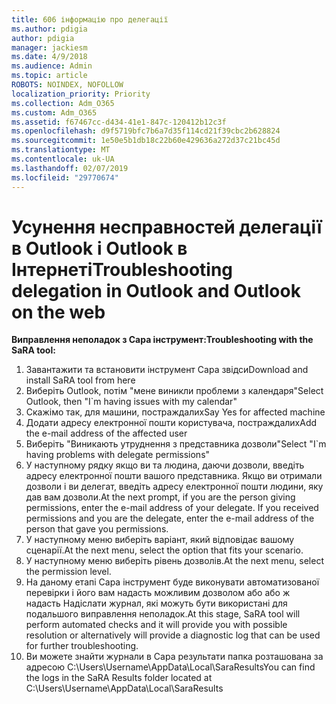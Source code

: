 ```yaml
---
title: 606 інформацію про делегації
ms.author: pdigia
author: pdigia
manager: jackiesm
ms.date: 4/9/2018
ms.audience: Admin
ms.topic: article
ROBOTS: NOINDEX, NOFOLLOW
localization_priority: Priority
ms.collection: Adm_O365
ms.custom: Adm_O365
ms.assetid: f67467cc-d434-41e1-847c-120412b12c3f
ms.openlocfilehash: d9f5719bfc7b6a7d35f114cd21f39cbc2b628824
ms.sourcegitcommit: 1e50e5b1db18c22b60e429636a272d37c21bc45d
ms.translationtype: MT
ms.contentlocale: uk-UA
ms.lasthandoff: 02/07/2019
ms.locfileid: "29770674"
---
```

# <a name="troubleshooting-delegation-in-outlook-and-outlook-on-the-web"></a><span data-ttu-id="df512-102">Усунення несправностей делегації в Outlook і Outlook в Інтернеті</span><span class="sxs-lookup"><span data-stu-id="df512-102">Troubleshooting delegation in Outlook and Outlook on the web</span></span>

<span data-ttu-id="df512-103">**Виправлення неполадок з Сара інструмент:**</span><span class="sxs-lookup"><span data-stu-id="df512-103">**Troubleshooting with the SaRA tool:**</span></span>

1. <span data-ttu-id="df512-104">Завантажити та встановити інструмент Сара звідси</span><span class="sxs-lookup"><span data-stu-id="df512-104">Download and install SaRA tool from here</span></span>
1. <span data-ttu-id="df512-105">Виберіть Outlook, потім "мене виникли проблеми з календаря"</span><span class="sxs-lookup"><span data-stu-id="df512-105">Select Outlook, then "I\`m having issues with my calendar"</span></span>
1. <span data-ttu-id="df512-106">Скажімо так, для машини, постраждалих</span><span class="sxs-lookup"><span data-stu-id="df512-106">Say Yes for affected machine</span></span>
1. <span data-ttu-id="df512-107">Додати адресу електронної пошти користувача, постраждалих</span><span class="sxs-lookup"><span data-stu-id="df512-107">Add the e-mail address of the affected user</span></span>
1. <span data-ttu-id="df512-108">Виберіть "Виникають утруднення з представника дозволи"</span><span class="sxs-lookup"><span data-stu-id="df512-108">Select "I\`m having problems with delegate permissions"</span></span>
1. <span data-ttu-id="df512-p101">У наступному рядку якщо ви та людина, даючи дозволи, введіть адресу електронної пошти вашого представника. Якщо ви отримали дозволи і ви делегат, введіть адресу електронної пошти людини, яку дав вам дозволи.</span><span class="sxs-lookup"><span data-stu-id="df512-p101">At the next prompt, if you are the person giving permissions, enter the e-mail address of your delegate. If you received permissions and you are the delegate, enter the e-mail address of the person that gave you permissions.</span></span>
1. <span data-ttu-id="df512-111">У наступному меню виберіть варіант, який відповідає вашому сценарії.</span><span class="sxs-lookup"><span data-stu-id="df512-111">At the next menu, select the option that fits your scenario.</span></span> 
1. <span data-ttu-id="df512-112">У наступному меню виберіть рівень дозволів.</span><span class="sxs-lookup"><span data-stu-id="df512-112">At the next menu, select the permission level.</span></span>
1. <span data-ttu-id="df512-113">На даному етапі Сара інструмент буде виконувати автоматизованої перевірки і його вам надасть можливим дозволом або або ж надасть Надіcлати журнал, які можуть бути використані для подальшого виправлення неполадок.</span><span class="sxs-lookup"><span data-stu-id="df512-113">At this stage, SaRA tool will perform automated checks and it will provide you with possible resolution or alternatively will provide a diagnostic log that can be used for further troubleshooting.</span></span>
1. <span data-ttu-id="df512-114">Ви можете знайти журнали в Сара результати папка розташована за адресою C:\Users\Username\AppData\Local\SaraResults</span><span class="sxs-lookup"><span data-stu-id="df512-114">You can find the logs in the SaRA Results folder located at C:\Users\Username\AppData\Local\SaraResults</span></span>